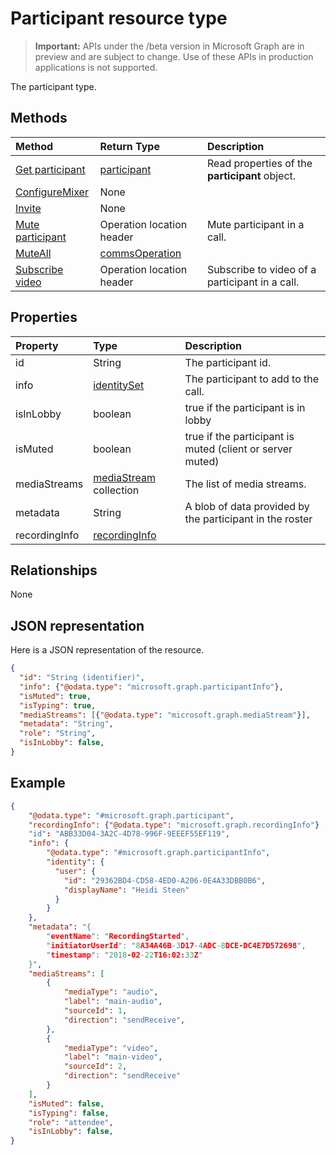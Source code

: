 # Participant resource type

> **Important:** APIs under the /beta version in Microsoft Graph are in preview and are subject to change. Use of these APIs in production applications is not supported.

The participant type.

## Methods

| Method                                                          | Return Type                              | Description                                       |
|:----------------------------------------------------------------|:-----------------------------------------|:--------------------------------------------------|
| [Get participant](../api/participant_get.md)                    | [participant](./participant.md)          | Read properties of the **participant** object.    |
| [ConfigureMixer](../api/participant_configureMixer.md)          | None                                     |                                                   |
| [Invite](../api/participant_invite.md)                          | None                                     |                                                   |
| [Mute participant](../api/participant_mute.md)                  | Operation location header                | Mute participant in a call.                       |
| [MuteAll](../api/participant_muteAll.md)                        | [commsOperation](commsOperation.md)      |                                                   |
| [Subscribe video](../api/participant_subscribeVideo.md)         | Operation location header                | Subscribe to video of a participant in a call.    |

## Properties

| Property             | Type                                     | Description                                                  |
| :------------------- | :--------------------------------------- | :------------------------------------------------------------|
| id                   | String                                   | The participant id.                                          |
| info                 | [identitySet](identitySet.md)            | The participant to add to the call.                          |
| isInLobby            | boolean                                  | true if the participant is in lobby                          |
| isMuted              | boolean                                  | true if the participant is muted (client or server muted)    |
| mediaStreams         | [mediaStream](mediaStream.md) collection | The list of media streams.                                   |
| metadata             | String                                   | A blob of data provided by the participant in the roster     |
| recordingInfo        | [recordingInfo](recordingInfo.md)        |                                                              |

## Relationships
None

## JSON representation

Here is a JSON representation of the resource.

<!-- {
  "blockType": "resource",
  "optionalProperties": [

  ],
  "@odata.type": "microsoft.graph.participant"
}-->

```json
{
  "id": "String (identifier)",
  "info": {"@odata.type": "microsoft.graph.participantInfo"},
  "isMuted": true,
  "isTyping": true,
  "mediaStreams": [{"@odata.type": "microsoft.graph.mediaStream"}],
  "metadata": "String",
  "role": "String",
  "isInLobby": false,
}
```

## Example

``` json
{
    "@odata.type": "#microsoft.graph.participant",
    "recordingInfo": {"@odata.type": "microsoft.graph.recordingInfo"}
    "id": "ABB33D04-3A2C-4D78-996F-9EEEF55EF119",
    "info": {
        "@odata.type": "#microsoft.graph.participantInfo",
        "identity": {
          "user": {
            "id": "29362BD4-CD58-4ED0-A206-0E4A33DBB0B6",
            "displayName": "Heidi Steen"
          }
        }
    },
    "metadata": "{
        "eventName": "RecordingStarted",
        "initiatorUserId": "8A34A46B-3D17-4ADC-8DCE-DC4E7D572698",
        "timestamp": "2018-02-22T16:02:33Z"
    }",
    "mediaStreams": [
        {
            "mediaType": "audio",
            "label": "main-audio",
            "sourceId": 1,
            "direction": "sendReceive",
        },
        {
            "mediaType": "video",
            "label": "main-video",
            "sourceId": 2,
            "direction": "sendReceive"
        }
    ],
    "isMuted": false,
    "isTyping": false,
    "role": "attendee",
    "isInLobby": false,
}
```

<!-- uuid: 8fcb5dbc-d5aa-4681-8e31-b001d5168d79
2015-10-25 14:57:30 UTC -->
<!-- {
  "type": "#page.annotation",
  "description": "participant resource",
  "keywords": "",
  "section": "documentation",
  "tocPath": ""
}-->
